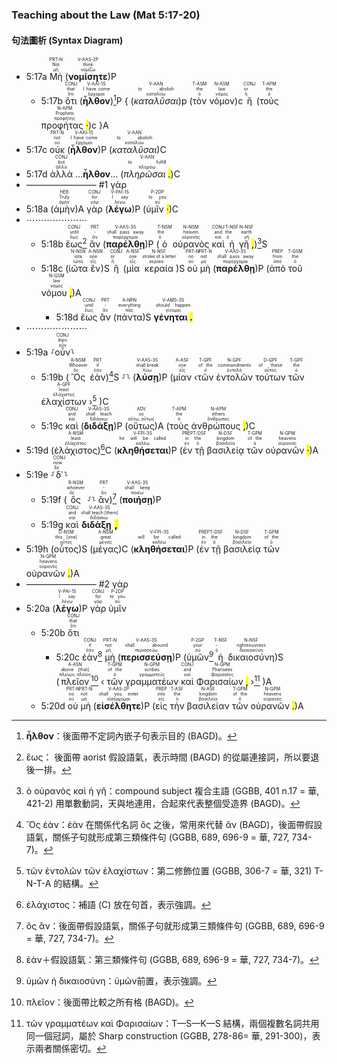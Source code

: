 ### Teaching about the Law (Mat 5:17-20)


#### 句法圖析 (Syntax Diagram)

- 5:17a <RUBY><ruby><ruby>Μὴ<rt>μή</rt></ruby><rt>Not</rt></ruby><rt>PRT-N</rt></RUBY> (<RUBY><ruby><ruby><strong><strong>νομίσητε</strong></strong><rt>νομίζω</rt></ruby><rt>think</rt></ruby><rt>V-AAS-2P</rt></RUBY>)P
	- 5:17b <RUBY><ruby><ruby>ὅτι<rt>ὅτι</rt></ruby><rt>that</rt></ruby><rt>CONJ</rt></RUBY> (<RUBY><ruby><ruby><strong><strong>ἦλθον</strong></strong><rt>ἔρχομαι</rt></ruby><rt>I have come</rt></ruby><rt>V-AAI-1S</rt></RUBY>)[^1]P { (<RUBY><ruby><ruby><em>καταλῦσαι</em><rt>καταλύω</rt></ruby><rt>to abolish</rt></ruby><rt>V-AAN</rt></RUBY>)p (<RUBY><ruby><ruby>τὸν<rt>ὁ</rt></ruby><rt>the</rt></ruby><rt>T-ASM</rt></RUBY> <RUBY><ruby><ruby>νόμον<rt>νόμος</rt></ruby><rt>law</rt></ruby><rt>N-ASM</rt></RUBY>)c <RUBY><ruby><ruby>ἢ<rt>ἤ</rt></ruby><rt>or</rt></ruby><rt>CONJ</rt></RUBY> (<RUBY><ruby><ruby>τοὺς<rt>ὁ</rt></ruby><rt>the</rt></ruby><rt>T-APM</rt></RUBY> <RUBY><ruby><ruby>προφήτας <mark class="pm">·</mark><rt>προφήτης</rt></ruby><rt>Prophets</rt></ruby><rt>N-APM</rt></RUBY>)c }A
- 5:17c <RUBY><ruby><ruby>οὐκ<rt>οὐ</rt></ruby><rt>not</rt></ruby><rt>PRT-N</rt></RUBY> (<RUBY><ruby><ruby><strong><strong>ἦλθον</strong></strong><rt>ἔρχομαι</rt></ruby><rt>I have come</rt></ruby><rt>V-AAI-1S</rt></RUBY>)P (<RUBY><ruby><ruby><em>καταλῦσαι</em><rt>καταλύω</rt></ruby><rt>to abolish</rt></ruby><rt>V-AAN</rt></RUBY>)C
- 5:17d <RUBY><ruby><ruby>ἀλλὰ<rt>ἀλλά</rt></ruby><rt>but</rt></ruby><rt>CONJ</rt></RUBY> ...<strong>ἦλθον</strong>... (<RUBY><ruby><ruby><em>πληρῶσαι <mark class="pm">.</mark></em><rt>πληρόω</rt></ruby><rt>to fulfill</rt></ruby><rt>V-AAN</rt></RUBY>)C 
- ———————— #1 γὰρ
- 5:18a (<RUBY><ruby><ruby>ἀμὴν<rt>ἀμήν</rt></ruby><rt>Truly</rt></ruby><rt>HEB</rt></RUBY>)A <RUBY><ruby><ruby>γὰρ<rt>γάρ</rt></ruby><rt>for</rt></ruby><rt>CONJ</rt></RUBY> (<RUBY><ruby><ruby><strong><strong>λέγω</strong></strong><rt>λέγω</rt></ruby><rt>I say</rt></ruby><rt>V-PAI-1S</rt></RUBY>)P (<RUBY><ruby><ruby>ὑμῖν <mark class="pm">·</mark><rt>σύ</rt></ruby><rt>to you</rt></ruby><rt>P-2DP</rt></RUBY>)C
- ⋯⋯⋯⋯⋯⋯⋯
	- 5:18b <RUBY><ruby><ruby>ἕως<rt>ἕως</rt></ruby><rt>until</rt></ruby><rt>CONJ</rt></RUBY>[^2] <RUBY><ruby><ruby>ἂν<rt>ἄν</rt></ruby><rt>-</rt></ruby><rt>PRT</rt></RUBY> (<RUBY><ruby><ruby><strong><strong>παρέλθῃ</strong></strong><rt>παρέρχομαι</rt></ruby><rt>shall pass away</rt></ruby><rt>V-AAS-3S</rt></RUBY>)P (<RUBY><ruby><ruby>ὁ<rt>ὁ</rt></ruby><rt>the</rt></ruby><rt>T-NSM</rt></RUBY> <RUBY><ruby><ruby>οὐρανὸς<rt>οὐρανός</rt></ruby><rt>heaven</rt></ruby><rt>N-NSM</rt></RUBY> <RUBY><ruby><ruby>καὶ<rt>καί</rt></ruby><rt>and</rt></ruby><rt>CONJ</rt></RUBY> <RUBY><ruby><ruby>ἡ<rt>ὁ</rt></ruby><rt>the</rt></ruby><rt>T-NSF</rt></RUBY> <RUBY><ruby><ruby>γῆ <mark class="pm">,</mark><rt>γῆ</rt></ruby><rt>earth</rt></ruby><rt>N-NSF</rt></RUBY>)[^3]S 
	- 5:18c (<RUBY><ruby><ruby>ἰῶτα<rt>ἰῶτα</rt></ruby><rt>iota</rt></ruby><rt>N-NSN</rt></RUBY> <RUBY><ruby><ruby>ἓν<rt>εἷς</rt></ruby><rt>one</rt></ruby><rt>A-NSN</rt></RUBY>)S <RUBY><ruby><ruby>ἢ<rt>ἤ</rt></ruby><rt>or</rt></ruby><rt>CONJ</rt></RUBY> (<RUBY><ruby><ruby>μία<rt>εἷς</rt></ruby><rt>one</rt></ruby><rt>A-NSF</rt></RUBY> <RUBY><ruby><ruby>κεραία<rt>κεραία</rt></ruby><rt>stroke of a letter</rt></ruby><rt>N-NSF</rt></RUBY>)S <RUBY><ruby><ruby>οὐ<rt>οὐ</rt></ruby><rt>no</rt></ruby><rt>PRT-N</rt></RUBY> <RUBY><ruby><ruby>μὴ<rt>μή</rt></ruby><rt>not</rt></ruby><rt>PRT-N</rt></RUBY> (<RUBY><ruby><ruby><strong><strong>παρέλθῃ</strong></strong><rt>παρέρχομαι</rt></ruby><rt>shall pass away</rt></ruby><rt>V-AAS-3S</rt></RUBY>)P (<RUBY><ruby><ruby>ἀπὸ<rt>ἀπό</rt></ruby><rt>from</rt></ruby><rt>PREP</rt></RUBY> <RUBY><ruby><ruby>τοῦ<rt>ὁ</rt></ruby><rt>the</rt></ruby><rt>T-GSM</rt></RUBY> <RUBY><ruby><ruby>νόμου <mark class="pm">,</mark><rt>νόμος</rt></ruby><rt>law</rt></ruby><rt>N-GSM</rt></RUBY>)A
		- 5:18d <RUBY><ruby><ruby>ἕως<rt>ἕως</rt></ruby><rt>until</rt></ruby><rt>CONJ</rt></RUBY> <RUBY><ruby><ruby>ἂν<rt>ἄν</rt></ruby><rt>-</rt></ruby><rt>PRT</rt></RUBY> (<RUBY><ruby><ruby>πάντα<rt>πᾶς</rt></ruby><rt>everything</rt></ruby><rt>A-NPN</rt></RUBY>)S <RUBY><ruby><ruby><strong>γένηται <mark class="pm">.</mark></strong><rt>γίνομαι</rt></ruby><rt>should happen</rt></ruby><rt>V-AMS-3S</rt></RUBY> 
- ⋯⋯⋯⋯⋯⋯⋯
- 5:19a ⸉<RUBY><ruby><ruby>οὖν<rt>οὖν</rt></ruby><rt>then</rt></ruby><rt>CONJ</rt></RUBY>⸊
	- 5:19b (<RUBY><ruby><ruby>Ὃς<rt>ὅς</rt></ruby><rt>Whoever</rt></ruby><rt>R-NSM</rt></RUBY> <RUBY><ruby><ruby>ἐὰν<rt>ἐάν</rt></ruby><rt>if</rt></ruby><rt>PRT</rt></RUBY>)[^4]S ⸉⸊ (<RUBY><ruby><ruby><strong><strong>λύσῃ</strong></strong><rt>λύω</rt></ruby><rt>shall break</rt></ruby><rt>V-AAS-3S</rt></RUBY>)P (<RUBY><ruby><ruby>μίαν<rt>εἷς</rt></ruby><rt>one</rt></ruby><rt>A-ASF</rt></RUBY> ‹<RUBY><ruby><ruby>τῶν<rt>ὁ</rt></ruby><rt>of the</rt></ruby><rt>T-GPF</rt></RUBY> <RUBY><ruby><ruby>ἐντολῶν<rt>ἐντολή</rt></ruby><rt>commandments</rt></ruby><rt>N-GPF</rt></RUBY> <RUBY><ruby><ruby>τούτων<rt>οὗτος</rt></ruby><rt>of these</rt></ruby><rt>D-GPF</rt></RUBY> <RUBY><ruby><ruby>τῶν<rt>ὁ</rt></ruby><rt>the</rt></ruby><rt>T-GPF</rt></RUBY> <RUBY><ruby> <ruby>ἐλαχίστων<rt>ἐλάχιστος</rt></ruby><rt>least</rt></ruby><rt>A-GPF</rt></RUBY> ›[^5] )C
	- 5:19c <RUBY><ruby><ruby>καὶ<rt>καί</rt></ruby><rt>and</rt></ruby><rt>CONJ</rt></RUBY> (<RUBY><ruby><ruby><strong><strong>διδάξῃ</strong></strong><rt>διδάσκω</rt></ruby><rt>shall teach</rt></ruby><rt>V-AAS-3S</rt></RUBY>)P (<RUBY><ruby><ruby>οὕτως<rt>οὕτω, οὕτως</rt></ruby><rt>so</rt></ruby><rt>ADV</rt></RUBY>)A (<RUBY><ruby><ruby>τοὺς<rt>ὁ</rt></ruby><rt>the</rt></ruby><rt>T-APM</rt></RUBY> <RUBY><ruby><ruby>ἀνθρώπους <mark class="pm">,</mark><rt>ἄνθρωπος</rt></ruby><rt>others</rt></ruby><rt>N-APM</rt></RUBY>)C 
- 5:19d (<RUBY><ruby><ruby>ἐλάχιστος<rt>ἐλάχιστος</rt></ruby><rt>least</rt></ruby><rt>A-NSM</rt></RUBY>)[^6]C (<RUBY><ruby><ruby><strong><strong>κληθήσεται</strong></strong><rt>καλέω</rt></ruby><rt>he will be called</rt></ruby><rt>V-FPI-3S</rt></RUBY>)P (<RUBY><ruby><ruby>ἐν<rt>ἐν</rt></ruby><rt>in</rt></ruby><rt>PREP</rt></RUBY> <RUBY><ruby><ruby>τῇ<rt>ὁ</rt></ruby><rt>the</rt></ruby><rt>T-DSF</rt></RUBY> <RUBY><ruby><ruby>βασιλείᾳ<rt>βασιλεία</rt></ruby><rt>kingdom</rt></ruby><rt>N-DSF</rt></RUBY> <RUBY><ruby><ruby>τῶν<rt>ὁ</rt></ruby><rt>of the</rt></ruby><rt>T-GPM</rt></RUBY> <RUBY><ruby><ruby>οὐρανῶν <mark class="pm">·</mark><rt>οὐρανός</rt></ruby><rt>heavens</rt></ruby><rt>N-GPM</rt></RUBY>)A 
- 5:19e ⸉<RUBY><ruby><ruby>δ᾽<rt>δέ</rt></ruby><rt>now</rt></ruby><rt>CONJ</rt></RUBY>⸊
	- 5:19f (<RUBY><ruby><ruby>ὃς<rt>ὅς</rt></ruby><rt>whoever</rt></ruby><rt>R-NSM</rt></RUBY> ⸉⸊ <RUBY><ruby><ruby>ἂν<rt>ἄν</rt></ruby><rt>-</rt></ruby><rt>PRT</rt></RUBY>)[^7] (<RUBY><ruby><ruby><strong><strong>ποιήσῃ</strong></strong><rt>ποιέω</rt></ruby><rt>shall keep</rt></ruby><rt>V-AAS-3S</rt></RUBY>)P
	- 5:19g <RUBY><ruby><ruby>καὶ<rt>καί</rt></ruby><rt>and</rt></ruby><rt>CONJ</rt></RUBY> <RUBY><ruby><ruby><strong>διδάξῃ <mark class="pm">,</mark></strong><rt>διδάσκω</rt></ruby><rt>shall teach [them]</rt></ruby><rt>V-AAS-3S</rt></RUBY> 
- 5:19h (<RUBY><ruby><ruby>οὗτος<rt>οὗτος</rt></ruby><rt>this [one]</rt></ruby><rt>D-NSM</rt></RUBY>)S (<RUBY><ruby><ruby>μέγας<rt>μέγας</rt></ruby><rt>great</rt></ruby><rt>A-NSM</rt></RUBY>)C (<RUBY><ruby><ruby><strong><strong>κληθήσεται</strong></strong><rt>καλέω</rt></ruby><rt>will be called</rt></ruby><rt>V-FPI-3S</rt></RUBY>)P (<RUBY><ruby><ruby>ἐν<rt>ἐν</rt></ruby><rt>in</rt></ruby><rt>PREP</rt></RUBY> <RUBY><ruby><ruby>τῇ<rt>ὁ</rt></ruby><rt>the</rt></ruby><rt>T-DSF</rt></RUBY> <RUBY><ruby><ruby>βασιλείᾳ<rt>βασιλεία</rt></ruby><rt>kingdom</rt></ruby><rt>N-DSF</rt></RUBY> <RUBY><ruby><ruby>τῶν<rt>ὁ</rt></ruby><rt>of the</rt></ruby><rt>T-GPM</rt></RUBY> <RUBY><ruby><ruby>οὐρανῶν <mark class="pm">.</mark><rt>οὐρανός</rt></ruby><rt>heavens</rt></ruby><rt>N-GPM</rt></RUBY>)A
- ———————— #2 γὰρ
- 5:20a (<RUBY><ruby><ruby><strong><strong>λέγω</strong></strong><rt>λέγω</rt></ruby><rt>I say</rt></ruby><rt>V-PAI-1S</rt></RUBY>)P <RUBY><ruby><ruby>γὰρ<rt>γάρ</rt></ruby><rt>for</rt></ruby><rt>CONJ</rt></RUBY> <RUBY><ruby><ruby>ὑμῖν<rt>σύ</rt></ruby><rt>to you</rt></ruby><rt>P-2DP</rt></RUBY> 
	- 5:20b <RUBY><ruby><ruby>ὅτι<rt>ὅτι</rt></ruby><rt>that</rt></ruby><rt>CONJ</rt></RUBY>
		- 5:20c <RUBY><ruby><ruby>ἐὰν<rt>ἐάν</rt></ruby><rt>if</rt></ruby><rt>CONJ</rt></RUBY>[^8] <RUBY><ruby><ruby>μὴ<rt>μή</rt></ruby><rt>not</rt></ruby><rt>PRT-N</rt></RUBY> (<RUBY><ruby><ruby><strong><strong>περισσεύσῃ</strong></strong><rt>περισσεύω</rt></ruby><rt>shall abound</rt></ruby><rt>V-AAS-3S</rt></RUBY>)P (<RUBY><ruby><ruby>ὑμῶν<rt>σύ</rt></ruby><rt>your</rt></ruby><rt>P-2GP</rt></RUBY>[^9] <RUBY><ruby><ruby>ἡ<rt>ὁ</rt></ruby><rt>-</rt></ruby><rt>T-NSF</rt></RUBY> <RUBY><ruby><ruby>δικαιοσύνη<rt>δικαιοσύνη</rt></ruby><rt>righteousness</rt></ruby><rt>N-NSF</rt></RUBY>)S (<RUBY><ruby><ruby>πλεῖον<rt>πλείων, πλεῖον</rt></ruby><rt>above [that]</rt></ruby><rt>A-ASN</rt></RUBY>[^10] ‹ <RUBY><ruby><ruby>τῶν<rt>ὁ</rt></ruby><rt>of the</rt></ruby><rt>T-GPM</rt></RUBY> <RUBY><ruby><ruby>γραμματέων<rt>γραμματεύς</rt></ruby><rt>scribes</rt></ruby><rt>N-GPM</rt></RUBY> <RUBY><ruby><ruby>καὶ<rt>καί</rt></ruby><rt>and</rt></ruby><rt>CONJ</rt></RUBY> <RUBY><ruby><ruby>Φαρισαίων <mark class="pm">,</mark><rt>Φαρισαῖος</rt></ruby><rt>Pharisees</rt></ruby><rt>N-GPM</rt></RUBY> ›[^11] )A
	- 5:20d <RUBY><ruby><ruby>οὐ<rt>οὐ</rt></ruby><rt>no</rt></ruby><rt>PRT-N</rt></RUBY> <RUBY><ruby><ruby>μὴ<rt>μή</rt></ruby><rt>not</rt></ruby><rt>PRT-N</rt></RUBY> (<RUBY><ruby><ruby><strong><strong>εἰσέλθητε</strong></strong><rt>εἰσέρχομαι</rt></ruby><rt>shall you enter</rt></ruby><rt>V-AAS-2P</rt></RUBY>)P (<RUBY><ruby><ruby>εἰς<rt>εἰς</rt></ruby><rt>into</rt></ruby><rt>PREP</rt></RUBY> <RUBY><ruby><ruby>τὴν<rt>ὁ</rt></ruby><rt>the</rt></ruby><rt>T-ASF</rt></RUBY> <RUBY><ruby><ruby>βασιλείαν<rt>βασιλεία</rt></ruby><rt>kingdom</rt></ruby><rt>N-ASF</rt></RUBY> <RUBY><ruby><ruby>τῶν<rt>ὁ</rt></ruby><rt>of the</rt></ruby><rt>T-GPM</rt></RUBY> <RUBY><ruby><ruby>οὐρανῶν <mark class="pm">.</mark><rt>οὐρανός</rt></ruby><rt>heavens</rt></ruby><rt>N-GPM</rt></RUBY>)A

[^1]: **ἦλθον**：後面帶不定詞內嵌子句表示目的 (BAGD)。
[^2]: ἕως： 後面帶 aorist 假設語氣，表示時間 (BAGD) 的從屬連接詞，所以要退後一排。
[^3]: ὁ οὐρανὸς καὶ ἡ γῆ：compound subject 複合主語 (GGBB, 401 n.17 = 華, 421-2) 用單數動詞，天與地連用，合起來代表整個受造界 (BAGD)。
[^4]: Ὃς ἐὰν：ἐὰν 在關係代名詞 ὅς 之後，常用來代替 ἄν (BAGD)，後面帶假設語氣，關係子句就形成第三類條件句 (GGBB, 689, 696-9 = 華, 727, 734-7)。
[^5]: τῶν ἐντολῶν τῶν ἐλαχίστων：第二修飾位置 (GGBB, 306-7 = 華, 321) T-N-T-A 的結構。
[^6]: ἐλάχιστος：補語 (C) 放在句首，表示強調。
[^7]: ὃς ἂν：後面帶假設語氣，關係子句就形成第三類條件句 (GGBB, 689, 696-9 = 華, 727, 734-7)。
[^8]: ἐὰν＋假設語氣：第三類條件句 (GGBB, 689, 696-9 = 華, 727, 734-7)。
[^9]: ὑμῶν ἡ δικαιοσύνη：ὑμῶν前置，表示強調。
[^10]: πλεῖον：後面帶比較之所有格 (BAGD)。
[^11]: τῶν γραμματέων καὶ Φαρισαίων：T—S—K—S 結構，兩個複數名詞共用同一個冠詞，屬於 Sharp construction (GGBB, 278-86= 華, 291-300)，表示兩者關係密切。